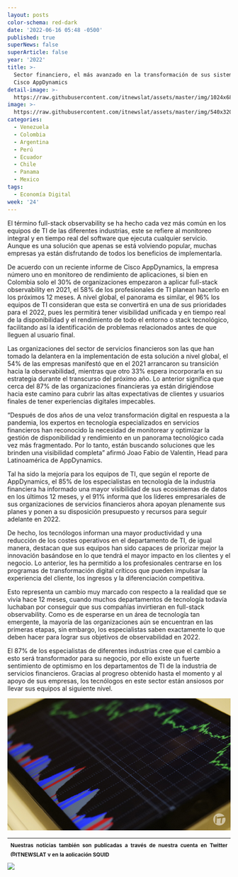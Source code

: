 ```yaml
---
layout: posts
color-schema: red-dark
date: '2022-06-16 05:48 -0500'
published: true
superNews: false
superArticle: false
year: '2022'
title: >-
  Sector financiero, el más avanzado en la transformación de sus sistemas de TI:
  Cisco AppDynamics
detail-image: >-
  https://raw.githubusercontent.com/itnewslat/assets/master/img/1024x680/tablet-con-grafica-g.jpg
image: >-
  https://raw.githubusercontent.com/itnewslat/assets/master/img/540x320/tablet-con-grafica-p.jpg
categories:
  - Venezuela
  - Colombia
  - Argentina
  - Perú
  - Ecuador
  - Chile
  - Panama
  - Mexico
tags:
  - Economía Digital
week: '24'
---
```

El término full-stack observability se ha hecho cada vez más común en los equipos de TI de las diferentes industrias, este se refiere al monitoreo integral y en tiempo real del software que ejecuta cualquier servicio. Aunque es una solución que apenas se está volviendo popular, muchas empresas ya están disfrutando de todos los beneficios de implementarla. 

De acuerdo con un reciente informe de Cisco AppDynamics, la empresa número uno en monitoreo de rendimiento de aplicaciones, si bien en Colombia solo el 30% de organizaciones empezaron a aplicar full-stack observability en 2021, el 58% de los profesionales de TI planean hacerlo en los próximos 12 meses. A nivel global, el panorama es similar, el 96% los equipos de TI consideran que esta se convertirá en una de sus prioridades para el 2022, pues les permitirá tener visibilidad unificada y en tiempo real de la disponibilidad y el rendimiento de todo el entorno o stack tecnológico, facilitando así la identificación de problemas relacionados antes de que lleguen al usuario final.

Las organizaciones del sector de servicios financieros son las que han tomado la delantera en la implementación de esta solución a nivel global, el 54% de las empresas manifestó que en el 2021 arrancaron su transición hacia la observabilidad, mientras que otro 33% espera incorporarla en su estrategia durante el transcurso del próximo año. Lo anterior significa que cerca del 87% de las organizaciones financieras ya están dirigiéndose hacia este camino para cubrir las altas expectativas de clientes y usuarios finales de tener experiencias digitales impecables. 

“Después de dos años de una veloz transformación digital en respuesta a la pandemia, los expertos en tecnología especializados en servicios financieros han reconocido la necesidad de monitorear y optimizar la gestión de disponibilidad y rendimiento en un panorama tecnológico cada vez más fragmentado. Por lo tanto, están buscando soluciones que les brinden una visibilidad completa” afirmó Joao Fabio de Valentín, Head para Latinoamérica de AppDynamics.

Tal ha sido la mejoría para los equipos de TI, que según el reporte de AppDynamics, el 85% de los especialistas en tecnología de la industria financiera ha informado una mayor visibilidad de sus ecosistemas de datos en los últimos 12 meses, y el 91% informa que los líderes empresariales de sus organizaciones de servicios financieros ahora apoyan plenamente sus planes y ponen a su disposición presupuesto y recursos para seguir adelante en 2022. 

De hecho, los tecnólogos informan una mayor productividad y una reducción de los costes operativos en el departamento de TI, de igual manera, destacan que sus equipos han sido capaces de priorizar mejor la innovación basándose en lo que tendrá el mayor impacto en los clientes y el negocio. Lo anterior, les ha permitido a los profesionales centrarse en los programas de transformación digital críticos que pueden impulsar la experiencia del cliente, los ingresos y la diferenciación competitiva.

Esto representa un cambio muy marcado con respecto a la realidad que se vivía hace 12 meses, cuando muchos departamentos de tecnología todavía luchaban por conseguir que sus compañías invirtieran en full-stack observability. Como es de esperarse en un área de tecnología tan emergente, la mayoría de las organizaciones aún se encuentran en las primeras etapas, sin embargo, los especialistas saben exactamente lo que deben hacer para lograr sus objetivos de observabilidad en 2022. 

El 87% de los especialistas de diferentes industrias cree que el cambio a esto será transformador para su negocio, por ello existe un fuerte sentimiento de optimismo en los departamentos de TI de la industria de servicios financieros. Gracias al progreso obtenido hasta el momento y al apoyo de sus empresas, los tecnólogos en este sector están ansiosos por llevar sus equipos al siguiente nivel.  
 
 
![](https://raw.githubusercontent.com/itnewslat/assets/master/img/540x320/tablet-con-grafica-p.jpg)

<table style="height: 42px;" width="569">
<tbody>
<tr>
<td style="text-align: justify;"><sub><strong>Nuestras noticias también son publicadas a través de nuestra cuenta en Twitter <a href="https://twitter.com/itnewslat?lang=es">@ITNEWSLAT</a> y en la aplicación <a href="https://squidapp.co/en/">SQUID</a></strong></sub></td>
</tr>
</tbody>
</table>

<img src="https://tracker.metricool.com/c3po.jpg?hash=56f88a41e39ab42c063cc51676587a04"/>
